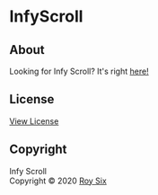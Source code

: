 # InfyScroll

## About
Looking for Infy Scroll? It's right <a href="https://github.com/roysix/infy-scroll">here!</a>

## License
<a href="https://github.com/roysix/infyscroll/blob/master/LICENSE">View License</a>

## Copyright
Infy Scroll   
Copyright &copy; 2020 <a href="https://github.com/roysix" target="_blank">Roy Six</a>
